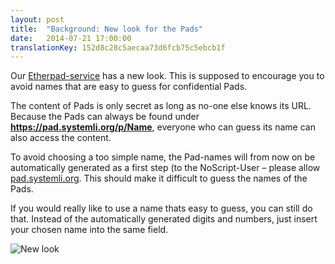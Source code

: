 ```yaml
---
layout: post
title:  "Background: New look for the Pads"
date:   2014-07-21 17:00:00
translationKey: 152d8c28c5aecaa73d6fcb75c5ebcb1f
---
```

Our [Etherpad-service](https://pad.systemli.org) has a new look. This is supposed to encourage you to avoid names that are easy to guess for confidential Pads. 

The content of Pads is only secret as long as no-one else knows its URL. Because the Pads can always be found under **https://pad.systemli.org/p/Name**, everyone who can guess its name can also access the content.

To avoid choosing a too simple name, the Pad-names will from now on be automatically generated as a first step (to the NoScript-User – please allow  [pad.systemli.org](https://pad.systemli.org). This should make it difficult to guess the names of the Pads.

If you would really like to use a name thats easy to guess, you can still do that. Instead of the automatically generated digits and numbers, just insert your chosen name into the same field. 


![New look](/assets/img/padnames.png)


